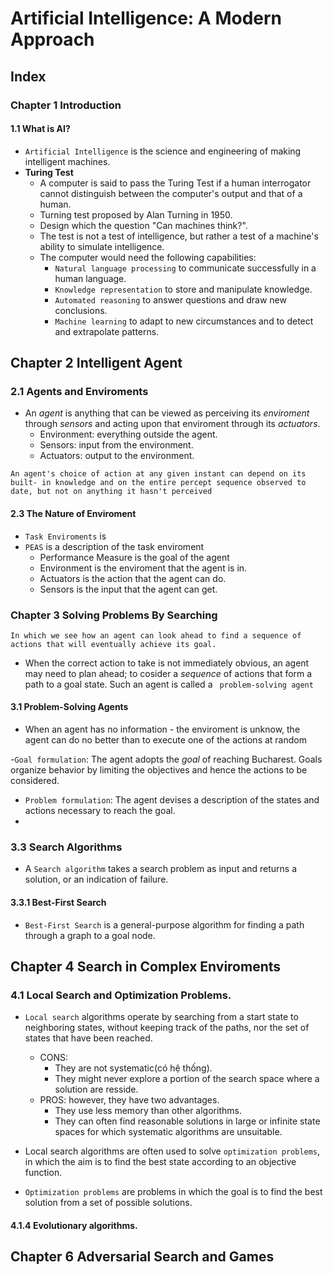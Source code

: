 # Artificial Intelligence: A Modern Approach

## Index

### Chapter 1 Introduction
#### 1.1 What is AI?
- `Artificial Intelligence` is the science and engineering of making intelligent machines.
- **Turing Test**
    - A computer is said to pass the Turing Test if a human interrogator cannot distinguish between the computer's output and that of a human.
    - Turning test proposed by Alan Turning in 1950.
    - Design which the question "Can machines think?".
    - The test is not a test of intelligence, but rather a test of a machine's ability to simulate intelligence.
    - The computer would need the following capabilities:
        - `Natural language processing` to communicate successfully in a human language.
        - `Knowledge representation` to store and manipulate knowledge.
        - `Automated reasoning` to answer questions and draw new conclusions.
        - `Machine learning` to adapt to new circumstances and to detect and extrapolate patterns.

## Chapter 2 Intelligent Agent
### 2.1 Agents and Enviroments
- An *agent* is anything that can be viewed as perceiving its *enviroment* through *sensors* and acting upon that enviroment through its *actuators*.
    - Environment: everything outside the agent.
    - Sensors: input from the environment.
    - Actuators: output to the environment.

```
An agent's choice of action at any given instant can depend on its built- in knowledge and on the entire percept sequence observed to date, but not on anything it hasn't perceived
```







    
#### 2.3 The Nature of Enviroment
- `Task Enviroments` is 
- `PEAS` is a description of the task enviroment
    - Performance Measure is the goal of the agent
    - Environment is the enviroment that the agent is in.
    - Actuators is the action that the agent can do.
    - Sensors is the input that the agent can get.

### Chapter 3 Solving Problems By Searching
```
In which we see how an agent can look ahead to find a sequence of actions that will eventually achieve its goal.
```
- When the correct action to take is not immediately obvious, an agent may need to plan ahead; to cosider a *sequence* of actions that form a path to a goal state. Such an agent is called a ` problem-solving agent`
#### 3.1 Problem-Solving Agents
- When an agent has no information - the enviroment is unknow, the agent can do no better than to execute one of the actions at random

-`Goal formulation`: The agent adopts the *goal* of reaching Bucharest. Goals organize behavior by limiting the objectives and hence the actions to be considered. 
- `Problem formulation`: The agent devises a description of the states and actions necessary to reach the goal.
- 
### 3.3 Search Algorithms
- A `Search algorithm` takes a search problem as input and returns a solution, or an indication of failure.
#### 3.3.1 Best-First Search
- `Best-First Search` is a general-purpose algorithm for finding a path through a graph to a goal node.



## Chapter 4 Search in Complex Enviroments
### 4.1 Local Search and Optimization Problems.
- `Local search` algorithms operate by searching from a start state to neighboring states, without keeping track of the paths, nor the set of states that have been reached. 
    - CONS:
        - They are not systematic(có hệ thống). 
        - They might never explore a portion of the search space where a solution are resside.
    - PROS: however, they have two advantages.
        - They use less memory than other algorithms.
        - They can often find reasonable solutions in large or infinite state spaces for which systematic algorithms are unsuitable.

- Local search algorithms are often used to solve `optimization problems`, in which the aim is to find the best state according to an objective function.



- `Optimization problems` are problems in which the goal is to find the best solution from a set of possible solutions.

#### 4.1.4 Evolutionary algorithms.



## Chapter 6 Adversarial Search and Games